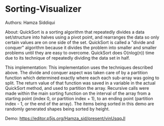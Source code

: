 # Sorting-Visualizer

Authors: Hamza Siddiqui

About: 
QuickSort is a sorting algorithm that repeatedly divides a data set/structure into halves using a pivot point, and rearranges the data so only certain values are on one side of the set. QuickSort is called a "divide and conquer" algorithm because it divides the problem into smaller and smaller problems until they are easy to overcome. QuickSort does O(nlog(n)) time due to its technique of repeatedly dividing the data set in half.

This implementation: This implementation uses the techniques described above. The divide and conquer aspect was taken care of by a partition function which determined exactly where each each sub-array was going to split. The return value of that function was saved in a variable in the actual QuickSort method, and used to partition the array. Recursive calls were made within the main sorting function on the interval of the array from a starting point (index 0, or partition index + 1), to an ending point (partition index - 1, or the end of the array). The items being sorted in this demo are randomly generated shapes being sorted by height.

Demo: https://editor.p5js.org/Hamza_sid/present/vinUsqqJl

